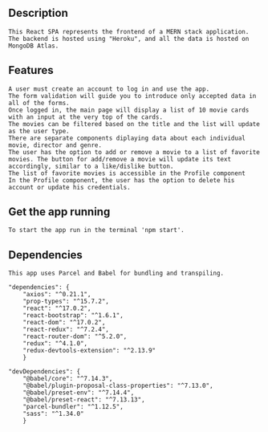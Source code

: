 ## Description
    This React SPA represents the frontend of a MERN stack application. The backend is hosted using "Heroku", and all the data is hosted on MongoDB Atlas.

## Features
    A user must create an account to log in and use the app.
    The form validation will guide you to introduce only accepted data in all of the forms.
    Once logged in, the main page will display a list of 10 movie cards with an input at the very top of the cards. 
    The movies can be filtered based on the title and the list will update as the user type.
    There are separate components diplaying data about each individual movie, director and genre.
    The user has the option to add or remove a movie to a list of favorite movies. The button for add/remove a movie will update its text accordingly, similar to a like/dislike button.
    The list of favorite movies is accessible in the Profile component
    In the Profile component, the user has the option to delete his account or update his credentials.


## Get the app running
    To start the app run in the terminal 'npm start'.

## Dependencies
    This app uses Parcel and Babel for bundling and transpiling.

    "dependencies": {
        "axios": "^0.21.1",
        "prop-types": "^15.7.2",
        "react": "^17.0.2",
        "react-bootstrap": "^1.6.1",
        "react-dom": "^17.0.2",
        "react-redux": "^7.2.4",
        "react-router-dom": "^5.2.0",
        "redux": "^4.1.0",
        "redux-devtools-extension": "^2.13.9"
        }

    "devDependencies": {
        "@babel/core": "^7.14.3",
        "@babel/plugin-proposal-class-properties": "^7.13.0",
        "@babel/preset-env": "^7.14.4",
        "@babel/preset-react": "^7.13.13",
        "parcel-bundler": "^1.12.5",
        "sass": "^1.34.0"
        }